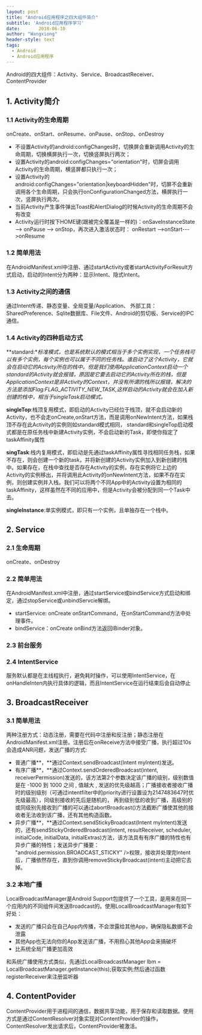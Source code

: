 ```yaml
---
layout: post
title: "Android应用程序之四大组件简介"
subtitle: 'Android应用程序学习'
date:       2018-06-10
author: "Wangxiong"
header-style: text
tags:
  - Android
  - Android应用程序
---
```

Android的四大组件：Activity、Service、BroadcastReceiver、ContentProvider

## 1. Activity简介

### 1.1 Activity的生命周期

onCreate、onStart、onResume、onPause、onStop、onDestroy

- 不设置Activity的android:configChanges时，切换屏会重新调用Activity的生命周期，切换横屏执行一次，切换竖屏执行两次；
- 设置Activity的android:configChanges="orientation"时，切屏会调用Activity的生命周期，横竖屏都只执行一次；
- 设置Activity的android:configChanges="orientation|keyboardHidden"时，切屏不会重新调用各个生命周期，只会执行onConfigurationChanged方法，横屏执行一次，竖屏执行两次。
- 当前Activity产生事件弹出Toast和AlertDialog的时候Activity的生命周期不会有改变
- Activity运行时按下HOME键(跟被完全覆盖是一样的)：onSaveInstanceState --> onPause --> onStop，再次进入激活状态时： onRestart -->onStart--->onResume

### 1.2 简单用法

在AndroidManifest.xml中注册、通过startActivity或者startActivityForResult方式启动，启动的Intent分为两种：显示Intent、隐式Intent。

### 1.3 Activity之间的通信

通过Intent传递、静态变量、全局变量/Application、 外部工具：SharedPreference、Sqlite数据库、File文件、Android的剪切板、Service的IPC通信。

### 1.4 Activity的四种启动方式

**standard:**标准模式，也是系统默认的模式相当于多个实例实现，一个任务栈可以有多个实例，每个实例也可以属于不同的任务栈。谁启动了这个Activity，它就会在启动它的Activity所在的栈中。但是我们使用ApplicationContext启动一个standard的Activity就会报错，原因是它要去启动它的Activity所在的栈，但是ApplicationContext是非Activity的Context，并没有所谓的栈所以报错，解决的方法是添加Flag:FLAG_ACTIVITY_NEW_TASK,这样启动的Activity就会在加入新创建的栈中，相当于singleTask启动模式。*

**singleTop**:栈顶复用模式，即启动的Activity已经位于栈顶，就不会启动新的Activity，也不会走onCreate,onStart方法，而是调用onNewIntent方法，如果栈顶不存在此Activity的实例则如standard模式相同， standard和singleTop启动模式都是在原任务栈中新建Activity实例，不会启动新的Task，即使你指定了taskAffinity属性

**singTask**:栈内复用模式，即启动是先通过taskAffinity属性寻找相同任务栈，如果不存在，则会创建一个新的task，并将新创建的Activity实例加入到新创建的栈中。如果存在，在栈中查找是否存在Activity的实例，存在实例将它上边的Activity的实例移出，并将调用此Activity的onNewIntent方法，如果不存在实例，则创建实例并入栈。我们可以将两个不同App中的Activity设置为相同的taskAffinity，这样虽然在不同的应用中，但是Activity会被分配到同一个Task中去。

**singleInstance**:单实例模式，即只有一个实例，且单独存在一个栈中。

## 2. Service

### 2.1 生命周期

onCreate、onDestroy

### 2.2 简单用法

在AndroidManifest.xml中注册，通过startService或bindService方式启动和绑定，通过stopService或unbindServcie解绑。

- startService: onCreate  onStartCommand，在onStartCommand方法中处理事件。
- bindService：onCreate onBind方法返回IBinder对象。

### 2.3 前台服务

### 2.4 IntentService

服务默认都是在主线程执行，避免耗时操作，可以使用IntentService，在onHandleInten内执行具体的逻辑，而且IntentService在运行结束后会自动停止

## 3. BroadcastReceiver

### 3.1 简单用法

两种注册方式：动态注册，需要在代码中注册和反注册；静态注册在AndroidManifest.xml注册。注册后在onReceive方法中接受广播，执行超过10s会造成ANR问题，发送广播的方式:

- 普通广播**，**通过Context.sendBroadcast(Intent myIntent)发送。
- 有序广播**，**通过Context.sendOrderedBroadcast(intent, receiverPermission)发送的，该方法第2个参数决定该广播的级别，级别数值是在 -1000 到 1000 之间 , 值越大 , 发送的优先级越高；广播接收者接收广播时的级别级别（可通过intentfilter中的priority进行设置设为2147483647时优先级最高），同级别接收的先后是随机的， 再到级别低的收到广播，高级别的或同级别先接收到广播的可以通过abortBroadcast()方法截断广播使其他的接收者无法收到该广播，还有其他构造函数。
- 异步广播**，**通过Context.sendStickyBroadcast(Intent myIntent)发送的，还有sendStickyOrderedBroadcast(intent, resultReceiver, scheduler,  initialCode, initialData, initialExtras)方法，该方法具有有序广播的特性也有异步广播的特性；发送异步广播要： "android.permission.BROADCAST_STICKY" />权限，接收并处理完Intent后，广播依然存在，直到你调用removeStickyBroadcast(intent)主动把它去掉。

### 3.2 本地广播

LocalBroadcastManager是Android Support包提供了一个工具，是用来在同一个应用内的不同组件间发送Broadcast的。使用LocalBroadcastManager有如下好处：

- 发送的广播只会在自己App内传播，不会泄露给其他App，确保隐私数据不会泄露
- 其他App也无法向你的App发送该广播，不用担心其他App会来搞破坏
- 比系统全局广播更加高效

和系统广播使用方式类似，先通过LocalBroadcastManager lbm = LocalBroadcastManager.getInstance(this);获取实例;然后通过函数registerReceiver来注册监听器

## 4. ContentPovider

ContentProvider用于进程间的通信，数据共享功能，用于保存和读取数据。使用方式是通过ContentResolver对象实现对ContentProvider的操作，ContentResolver发出请求后，ContentProvider被激活。